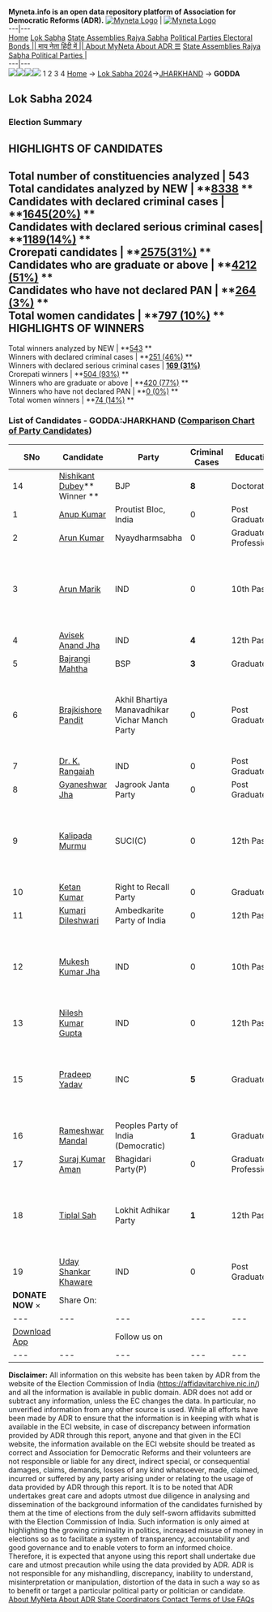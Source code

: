 **Myneta.info is an open data repository platform of Association for Democratic Reforms (ADR).**
[![Myneta Logo](https://www.myneta.info/lib/img/myneta-logo.png)](https://www.myneta.info/) | [![Myneta Logo](https://www.myneta.info/lib/img/adr-logo.png)](https://adrindia.org)  
---|---  
[Home](https://www.myneta.info/) [Lok Sabha](https://www.myneta.info/#ls "Lok Sabha") [ State Assemblies ](https://www.myneta.info/#sa "State Assemblies") [Rajya Sabha](https://www.myneta.info/#rs "Rajya Sabha") [Political Parties ](https://www.myneta.info/party "Political Parties") [ Electoral Bonds ](https://www.myneta.info/electoral_bonds "Electoral Bonds") [ || माय नेता हिंदी में || ](https://translate.google.co.in/translate?prev=hp&hl=en&js=y&u=www.myneta.info&sl=en&tl=hi&history_state0=) [ About MyNeta ](https://adrindia.org/content/about-myneta) [ About ADR ](https://adrindia.org/about-adr/who-we-are) [☰](javascript:void\(0\))
[ State Assemblies ](https://www.myneta.info/#sa "State Assemblies") [ Rajya Sabha ](https://www.myneta.info/#rs "Rajya Sabha") [ Political Parties ](https://www.myneta.info/party "Political Parties")
|   
---|---  
![](https://www.myneta.info/lib/img/banner/banner-1.png)![](https://www.myneta.info/lib/img/banner/banner-2.png)![](https://www.myneta.info/lib/img/banner/banner-3.png)![](https://www.myneta.info/lib/img/banner/banner-4.png)
1  2  3  4 
[Home](https://www.myneta.info/) → [Lok Sabha 2024](https://www.myneta.info/LokSabha2024/)→[JHARKHAND](https://www.myneta.info/LokSabha2024/index.php?action=show_constituencies&state_id=15) → **GODDA**
### 
## Lok Sabha 2024
###  Election Summary 
HIGHLIGHTS OF CANDIDATES  
---  
Total number of constituencies analyzed |  543   
Total candidates analyzed by NEW | **[8338](https://www.myneta.info/LokSabha2024/index.php?action=summary&subAction=candidates_analyzed&sort=candidate#summary) **  
Candidates with declared criminal cases | **[1645(20%)](https://www.myneta.info/LokSabha2024/index.php?action=summary&subAction=crime&sort=candidate#summary) **  
Candidates with declared serious criminal cases| **[1189(14%)](https://www.myneta.info/LokSabha2024/index.php?action=summary&subAction=serious_crime&sort=candidate#summary) **  
Crorepati candidates | **[2575(31%)](https://www.myneta.info/LokSabha2024/index.php?action=summary&subAction=crorepati&sort=candidate#summary) **  
Candidates who are graduate or above | **[4212 (51%)](https://www.myneta.info/LokSabha2024/index.php?action=summary&subAction=education&sort=candidate#summary) **  
Candidates who have not declared PAN | **[264 (3%)](https://www.myneta.info/LokSabha2024/index.php?action=summary&subAction=without_pan&sort=candidate#summary) **  
Total women candidates | **[797 (10%)](https://www.myneta.info/LokSabha2024/index.php?action=summary&subAction=women_candidate&sort=candidate#summary) **  
HIGHLIGHTS OF WINNERS  
---  
Total winners analyzed by NEW | **[543](https://www.myneta.info/LokSabha2024/index.php?action=summary&subAction=winner_analyzed&sort=candidate#summary) **  
Winners with declared criminal cases | **[251 (46%)](https://www.myneta.info/LokSabha2024/index.php?action=summary&subAction=winner_crime&sort=candidate#summary) **  
Winners with declared serious criminal cases | **[169 (31%)](https://www.myneta.info/LokSabha2024/index.php?action=summary&subAction=winner_serious_crime&sort=candidate#summary)**  
Crorepati winners | **[504 (93%)](https://www.myneta.info/LokSabha2024/index.php?action=summary&subAction=winner_crorepati&sort=candidate#summary) **  
Winners who are graduate or above | **[420 (77%)](https://www.myneta.info/LokSabha2024/index.php?action=summary&subAction=winner_education&sort=candidate#summary) **  
Winners who have not declared PAN | **[0 (0%)](https://www.myneta.info/LokSabha2024/index.php?action=summary&subAction=winner_without_pan&sort=candidate#summary) **  
Total women winners | **[74 (14%)](https://www.myneta.info/LokSabha2024/index.php?action=summary&subAction=winner_women&sort=candidate#summary) **  
### List of Candidates - GODDA:JHARKHAND ([Comparison Chart of Party Candidates](https://www.myneta.info/LokSabha2024/comparisonchart.php?constituency_id=173))
SNo | Candidate| Party| Criminal Cases| Education| Age| Total Assets| Liabilities  
---|---|---|---|---|---|---|---  
14  | [Nishikant Dubey](https://www.myneta.info/LokSabha2024/candidate.php?candidate_id=8770)** Winner ** | BJP | **8** | Doctorate| 52 | Rs 74,69,74,208 ~ 74 Crore+ | Rs 8,28,00,000 ~ 8 Crore+  
1  | [Anup Kumar](https://www.myneta.info/LokSabha2024/candidate.php?candidate_id=9335) | Proutist Bloc, India | 0 | Post Graduate| 36 | Rs 19,13,136 ~ 19 Lacs+ | Rs 53,000 ~ 53 Thou+  
2  | [Arun Kumar](https://www.myneta.info/LokSabha2024/candidate.php?candidate_id=9211) | Nyaydharmsabha | 0 | Graduate Professional| 32 | Rs 19,800 ~ 19 Thou+ | Rs 0 ~   
3  | [Arun Marik](https://www.myneta.info/LokSabha2024/candidate.php?candidate_id=9328) | IND | 0 | 10th Pass| 51 | ![](https://myneta.info/image_v2.php?myneta_folder=LokSabha2024&candidate_id=9328&col=ta) | ![](https://myneta.info/image_v2.php?myneta_folder=LokSabha2024&candidate_id=9328&col=lia)  
4  | [Avisek Anand Jha](https://www.myneta.info/LokSabha2024/candidate.php?candidate_id=9330) | IND | **4** | 12th Pass| 40 | Rs 82,35,10,522 ~ 82 Crore+ | Rs 76,57,000 ~ 76 Lacs+  
5  | [Bajrangi Mahtha](https://www.myneta.info/LokSabha2024/candidate.php?candidate_id=9203) | BSP | **3** | Graduate| 39 | Rs 34,95,000 ~ 34 Lacs+ | Rs 0 ~   
6  | [Brajkishore Pandit](https://www.myneta.info/LokSabha2024/candidate.php?candidate_id=9208) | Akhil Bhartiya Manavadhikar Vichar Manch Party | 0 | Post Graduate| 53 | ![](https://myneta.info/image_v2.php?myneta_folder=LokSabha2024&candidate_id=9208&col=ta) | ![](https://myneta.info/image_v2.php?myneta_folder=LokSabha2024&candidate_id=9208&col=lia)  
7  | [Dr. K. Rangaiah](https://www.myneta.info/LokSabha2024/candidate.php?candidate_id=9334) | IND | 0 | Post Graduate| 87 | Rs 10,00,000 ~ 10 Lacs+ | Rs 0 ~   
8  | [Gyaneshwar Jha](https://www.myneta.info/LokSabha2024/candidate.php?candidate_id=9209) | Jagrook Janta Party | 0 | Post Graduate| 61 | Rs 2,10,41,149 ~ 2 Crore+ | Rs 20,362 ~ 20 Thou+  
9  | [Kalipada Murmu](https://www.myneta.info/LokSabha2024/candidate.php?candidate_id=9206) | SUCI(C) | 0 | 12th Pass| 55 | ![](https://myneta.info/image_v2.php?myneta_folder=LokSabha2024&candidate_id=9206&col=ta) | ![](https://myneta.info/image_v2.php?myneta_folder=LokSabha2024&candidate_id=9206&col=lia)  
10  | [Ketan Kumar](https://www.myneta.info/LokSabha2024/candidate.php?candidate_id=9336) | Right to Recall Party | 0 | Graduate| 25 | Rs 30,000 ~ 30 Thou+ | Rs 0 ~   
11  | [Kumari Dileshwari](https://www.myneta.info/LokSabha2024/candidate.php?candidate_id=9207) | Ambedkarite Party of India | 0 | 12th Pass| 45 | Rs 46,03,630 ~ 46 Lacs+ | Rs 0 ~   
12  | [Mukesh Kumar Jha](https://www.myneta.info/LokSabha2024/candidate.php?candidate_id=9327) | IND | 0 | 10th Pass| 40 | ![](https://myneta.info/image_v2.php?myneta_folder=LokSabha2024&candidate_id=9327&col=ta) | ![](https://myneta.info/image_v2.php?myneta_folder=LokSabha2024&candidate_id=9327&col=lia)  
13  | [Nilesh Kumar Gupta](https://www.myneta.info/LokSabha2024/candidate.php?candidate_id=9329) | IND | 0 | 12th Pass| 46 | Rs 8,07,672 ~ 8 Lacs+ | Rs 6,55,669 ~ 6 Lacs+  
15  | [Pradeep Yadav](https://www.myneta.info/LokSabha2024/candidate.php?candidate_id=9205) | INC | **5** | Graduate| 58 | ![](https://myneta.info/image_v2.php?myneta_folder=LokSabha2024&candidate_id=9205&col=ta) | ![](https://myneta.info/image_v2.php?myneta_folder=LokSabha2024&candidate_id=9205&col=lia)  
16  | [Rameshwar Mandal](https://www.myneta.info/LokSabha2024/candidate.php?candidate_id=9212) | Peoples Party of India (Democratic) | **1** | Graduate| 67 | Rs 73,04,800 ~ 73 Lacs+ | Rs 0 ~   
17  | [Suraj Kumar Aman](https://www.myneta.info/LokSabha2024/candidate.php?candidate_id=9333) | Bhagidari Party(P) | 0 | Graduate Professional| 41 | Rs 41,60,000 ~ 41 Lacs+ | Rs 0 ~   
18  | [Tiplal Sah](https://www.myneta.info/LokSabha2024/candidate.php?candidate_id=9210) | Lokhit Adhikar Party | **1** | 12th Pass| 33 | ![](https://myneta.info/image_v2.php?myneta_folder=LokSabha2024&candidate_id=9210&col=ta) | ![](https://myneta.info/image_v2.php?myneta_folder=LokSabha2024&candidate_id=9210&col=lia)  
19  | [Uday Shankar Khaware](https://www.myneta.info/LokSabha2024/candidate.php?candidate_id=9331) | IND | 0 | Post Graduate| 44 | Rs 66,91,300 ~ 66 Lacs+ | Rs 28,90,500 ~ 28 Lacs+  
|  **DONATE NOW** × |  Share On:  | [](https://api.whatsapp.com/send?text=https%3A%2F%2Fmyneta.info%2Fpunjab2022%2Findex.php%3Faction%3Dshow_constituencies%26state_id%3D19) | [](https://www.facebook.com/sharer/sharer.php?u=https%3A%2F%2Fmyneta.info%2Fpunjab2022%2Findex.php%3Faction%3Dshow_constituencies%26state_id%3D19) | [](https://twitter.com/share?url=https%3A%2F%2Fmyneta.info%2Fpunjab2022%2Findex.php%3Faction%3Dshow_constituencies%26state_id%3D19)  
---|---|---|---|---  
| [ Download App ](https://play.google.com/store/apps/details?id=com.webrosoft.myneta1&pcampaignid=pcampaignidMKT-Other-global-all-co-prtnr-py-PartBadge-Mar2515-1) | [](https://play.google.com/store/apps/details?id=com.webrosoft.myneta1&pcampaignid=pcampaignidMKT-Other-global-all-co-prtnr-py-PartBadge-Mar2515-1) |  Follow us on  | [](https://www.facebook.com/adrindia.org/) | [](https://twitter.com/adrspeaks) | [](https://groups.google.com/g/national-election-watch?hl=en&pli=1) | [](https://www.instagram.com/adrspeaks/) | [](https://www.youtube.com/user/adrspeaks) | [](https://sharechat.com/profile/adrspeaks)  
---|---|---|---|---|---|---|---|---  
**Disclaimer:** All information on this website has been taken by ADR from the website of the Election Commission of India (https://affidavitarchive.nic.in/) and all the information is available in public domain. ADR does not add or subtract any information, unless the EC changes the data. In particular, no unverified information from any other source is used. While all efforts have been made by ADR to ensure that the information is in keeping with what is available in the ECI website, in case of discrepancy between information provided by ADR through this report, anyone and that given in the ECI website, the information available on the ECI website should be treated as correct and Association for Democratic Reforms and their volunteers are not responsible or liable for any direct, indirect special, or consequential damages, claims, demands, losses of any kind whatsoever, made, claimed, incurred or suffered by any party arising under or relating to the usage of data provided by ADR through this report. It is to be noted that ADR undertakes great care and adopts utmost due diligence in analysing and dissemination of the background information of the candidates furnished by them at the time of elections from the duly self-sworn affidavits submitted with the Election Commission of India. Such information is only aimed at highlighting the growing criminality in politics, increased misuse of money in elections so as to facilitate a system of transparency, accountability and good governance and to enable voters to form an informed choice. Therefore, it is expected that anyone using this report shall undertake due care and utmost precaution while using the data provided by ADR. ADR is not responsible for any mishandling, discrepancy, inability to understand, misinterpretation or manipulation, distortion of the data in such a way so as to benefit or target a particular political party or politician or candidate. 
[ About MyNeta ](https://adrindia.org/content/about-myneta) [ About ADR ](https://adrindia.org/about-adr/who-we-are) [ State Coordinators ](https://adrindia.org/about-adr/state-coordinators) [ Contact ](https://adrindia.org/contact-us) [ Terms of Use ](https://adrindia.org/content/adr-terms-use) [ FAQs ](https://adrindia.org/content/faqs)
